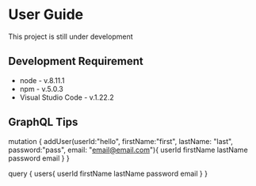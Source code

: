 # User Guide

This project is still under development

## Development Requirement

* node - v.8.11.1
* npm - v.5.0.3
* Visual Studio Code - v.1.22.2

## GraphQL Tips

mutation
{
  addUser(userId:"hello", firstName:"first", lastName: "last", password:"pass", email: "email@email.com"){
    userId
    firstName
    lastName
    password
    email
  }
}

query {
    users{
    userId
    firstName
    lastName
    password
    email
    }
}